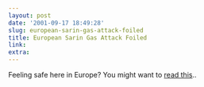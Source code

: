 ```yaml
---
layout: post
date: '2001-09-17 18:49:28'
slug: european-sarin-gas-attack-foiled
title: European Sarin Gas Attack Foiled
link: 
extra: 
---
```


Feeling safe here in Europe? You might want to [read this](http://portal.telegraph.co.uk/news/main.jhtml?xml=/news/2001/09/16/wbin16.xml)..